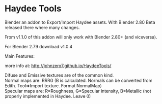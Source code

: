 Haydee Tools
=========
Blender an addon to Export/Import Haydee assets.
With Blender 2.80 Beta released there where many changes.

From v1.1.0 of this addon will only work with Blender 2.80+ (and viceversa).

For Blender 2.79 download v1.0.4


Main Features:

more info at:
http://johnzero7.github.io/HaydeeTools/


Difuse and Emissive textures are of the common kind.<br />
Normal maps are: RRRG (B is calculated. Normals can be converted from Edith. Tool=>Import texture. Format NormalMap)<br />
Specular maps are: R=Roughness, G=Specular intensity, B=Metallic (not properly implemented in Haydee. Leave 0)<br />
